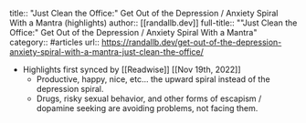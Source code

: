 title:: "Just Clean the Office:" Get Out of the Depression / Anxiety Spiral With a Mantra (highlights)
author:: [[randallb.dev]]
full-title:: ""Just Clean the Office:" Get Out of the Depression / Anxiety Spiral With a Mantra"
category:: #articles
url:: https://randallb.dev/get-out-of-the-depression-anxiety-spiral-with-a-mantra-just-clean-the-office/

- Highlights first synced by [[Readwise]] [[Nov 19th, 2022]]
	- Productive, happy, nice, etc... the upward spiral instead of the depression spiral.
	- Drugs, risky sexual behavior, and other forms of escapism / dopamine seeking are avoiding problems, not facing them.